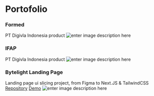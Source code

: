 # Portofolio

### Formed
 PT Digivla Indonesia product
![enter image description here](https://i.imgur.com/sFd6L41.png)
### IFAP
PT Digivla Indonesia product
![enter image description here](https://i.imgur.com/gy6nZU1.png)
### Bytelight Landing Page
Landing page ui slicing project, from Figma to Next.JS & TailwindCSS
[Repository](https://github.com/gagazmanqunazara/bytelight-landing-page)
[Demo](https://bytelight-landing-page.vercel.app/)
![enter image description here](https://i.imgur.com/HNRndUJ.png)
